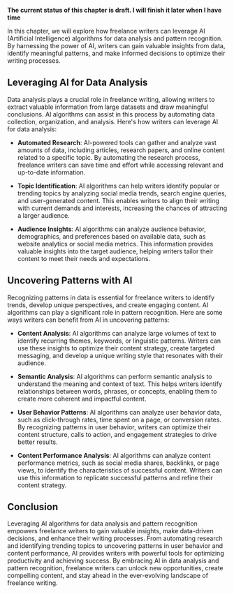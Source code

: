 **The current status of this chapter is draft. I will finish it later when I have time**

In this chapter, we will explore how freelance writers can leverage AI (Artificial Intelligence) algorithms for data analysis and pattern recognition. By harnessing the power of AI, writers can gain valuable insights from data, identify meaningful patterns, and make informed decisions to optimize their writing processes.

Leveraging AI for Data Analysis
-------------------------------

Data analysis plays a crucial role in freelance writing, allowing writers to extract valuable information from large datasets and draw meaningful conclusions. AI algorithms can assist in this process by automating data collection, organization, and analysis. Here's how writers can leverage AI for data analysis:

* **Automated Research**: AI-powered tools can gather and analyze vast amounts of data, including articles, research papers, and online content related to a specific topic. By automating the research process, freelance writers can save time and effort while accessing relevant and up-to-date information.

* **Topic Identification**: AI algorithms can help writers identify popular or trending topics by analyzing social media trends, search engine queries, and user-generated content. This enables writers to align their writing with current demands and interests, increasing the chances of attracting a larger audience.

* **Audience Insights**: AI algorithms can analyze audience behavior, demographics, and preferences based on available data, such as website analytics or social media metrics. This information provides valuable insights into the target audience, helping writers tailor their content to meet their needs and expectations.

Uncovering Patterns with AI
---------------------------

Recognizing patterns in data is essential for freelance writers to identify trends, develop unique perspectives, and create engaging content. AI algorithms can play a significant role in pattern recognition. Here are some ways writers can benefit from AI in uncovering patterns:

* **Content Analysis**: AI algorithms can analyze large volumes of text to identify recurring themes, keywords, or linguistic patterns. Writers can use these insights to optimize their content strategy, create targeted messaging, and develop a unique writing style that resonates with their audience.

* **Semantic Analysis**: AI algorithms can perform semantic analysis to understand the meaning and context of text. This helps writers identify relationships between words, phrases, or concepts, enabling them to create more coherent and impactful content.

* **User Behavior Patterns**: AI algorithms can analyze user behavior data, such as click-through rates, time spent on a page, or conversion rates. By recognizing patterns in user behavior, writers can optimize their content structure, calls to action, and engagement strategies to drive better results.

* **Content Performance Analysis**: AI algorithms can analyze content performance metrics, such as social media shares, backlinks, or page views, to identify the characteristics of successful content. Writers can use this information to replicate successful patterns and refine their content strategy.

Conclusion
----------

Leveraging AI algorithms for data analysis and pattern recognition empowers freelance writers to gain valuable insights, make data-driven decisions, and enhance their writing processes. From automating research and identifying trending topics to uncovering patterns in user behavior and content performance, AI provides writers with powerful tools for optimizing productivity and achieving success. By embracing AI in data analysis and pattern recognition, freelance writers can unlock new opportunities, create compelling content, and stay ahead in the ever-evolving landscape of freelance writing.
